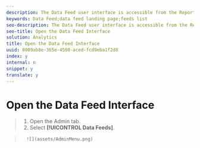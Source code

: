 ```yaml
---
description: The Data Feed user interface is accessible from the Reports& Analytics Admin tab.
keywords: Data Feed;data feed landing page;feeds list
seo-description: The Data Feed user interface is accessible from the Reports& Analytics Admin tab.
seo-title: Open the Data Feed Interface
solution: Analytics
title: Open the Data Feed Interface
uuid: 8009ab8e-365e-4500-aced-fcd9eba1f2d8
index: y
internal: n
snippet: y
translate: y
---
```


# Open the Data Feed Interface


>1. Open the Admin tab.
>1. Select **[!UICONTROL  Data Feeds]**.

>       ![](assets/AdminMenu.png) 
